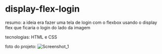 # display-flex-login

resumo: a ideia era fazer uma tela de login com o flexbox usando o display flex que ficaria o login do lado da imagem 

tecnologias: HTML e CSS

foto do projeto: ![Screenshot_1](https://user-images.githubusercontent.com/119339116/223914364-9ac0fe23-ae05-4e1e-8359-518a949d0d43.png)
